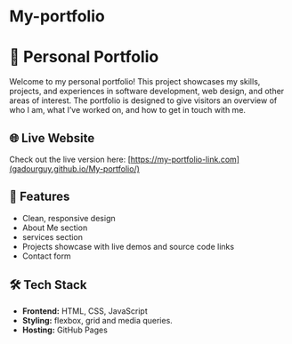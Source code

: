 # My-portfolio
# 💼 Personal Portfolio

Welcome to my personal portfolio! This project showcases my skills, projects, and experiences in software development, web design, and other areas of interest. The portfolio is designed to give visitors an overview of who I am, what I’ve worked on, and how to get in touch with me.

## 🌐 Live Website

Check out the live version here: [https://my-portfolio-link.com](gadourguy.github.io/My-portfolio/)

## 📌 Features

- Clean, responsive design
- About Me section
- services section
- Projects showcase with live demos and source code links
- Contact form

## 🛠️ Tech Stack

- **Frontend:** HTML, CSS, JavaScript
- **Styling:** flexbox, grid and media queries.
- **Hosting:** GitHub Pages 
